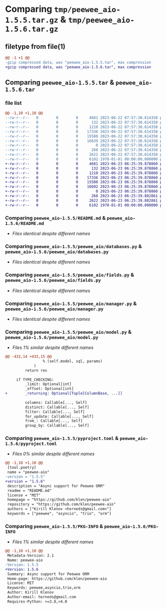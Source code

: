 # Comparing `tmp/peewee_aio-1.5.5.tar.gz` & `tmp/peewee_aio-1.5.6.tar.gz`

## filetype from file(1)

```diff
@@ -1 +1 @@
-gzip compressed data, was "peewee_aio-1.5.5.tar", max compression
+gzip compressed data, was "peewee_aio-1.5.6.tar", max compression
```

## Comparing `peewee_aio-1.5.5.tar` & `peewee_aio-1.5.6.tar`

### file list

```diff
@@ -1,10 +1,10 @@
--rw-r--r--   0        0        0     4681 2023-06-22 07:57:30.614358 peewee_aio-1.5.5/README.md
--rw-r--r--   0        0        0      132 2023-06-22 07:57:30.614358 peewee_aio-1.5.5/peewee_aio/__init__.py
--rw-r--r--   0        0        0     1210 2023-06-22 07:57:30.614358 peewee_aio-1.5.5/peewee_aio/databases.py
--rw-r--r--   0        0        0    17336 2023-06-22 07:57:30.614358 peewee_aio-1.5.5/peewee_aio/fields.py
--rw-r--r--   0        0        0    15580 2023-06-22 07:57:30.614358 peewee_aio-1.5.5/peewee_aio/manager.py
--rw-r--r--   0        0        0    16639 2023-06-22 07:57:30.614358 peewee_aio-1.5.5/peewee_aio/model.py
--rw-r--r--   0        0        0        0 2023-06-22 07:57:30.614358 peewee_aio-1.5.5/peewee_aio/py.typed
--rw-r--r--   0        0        0      268 2023-06-22 07:57:30.614358 peewee_aio-1.5.5/peewee_aio/types.py
--rw-r--r--   0        0        0     2622 2023-06-22 07:57:30.614358 peewee_aio-1.5.5/pyproject.toml
--rw-r--r--   0        0        0     6102 1970-01-01 00:00:00.000000 peewee_aio-1.5.5/PKG-INFO
+-rw-r--r--   0        0        0     4681 2023-06-23 06:25:39.878860 peewee_aio-1.5.6/README.md
+-rw-r--r--   0        0        0      132 2023-06-23 06:25:39.878860 peewee_aio-1.5.6/peewee_aio/__init__.py
+-rw-r--r--   0        0        0     1210 2023-06-23 06:25:39.878860 peewee_aio-1.5.6/peewee_aio/databases.py
+-rw-r--r--   0        0        0    17336 2023-06-23 06:25:39.878860 peewee_aio-1.5.6/peewee_aio/fields.py
+-rw-r--r--   0        0        0    15580 2023-06-23 06:25:39.878860 peewee_aio-1.5.6/peewee_aio/manager.py
+-rw-r--r--   0        0        0    16692 2023-06-23 06:25:39.878860 peewee_aio-1.5.6/peewee_aio/model.py
+-rw-r--r--   0        0        0        0 2023-06-23 06:25:39.878860 peewee_aio-1.5.6/peewee_aio/py.typed
+-rw-r--r--   0        0        0      268 2023-06-23 06:25:39.882861 peewee_aio-1.5.6/peewee_aio/types.py
+-rw-r--r--   0        0        0     2622 2023-06-23 06:25:39.882861 peewee_aio-1.5.6/pyproject.toml
+-rw-r--r--   0        0        0     6102 1970-01-01 00:00:00.000000 peewee_aio-1.5.6/PKG-INFO
```

### Comparing `peewee_aio-1.5.5/README.md` & `peewee_aio-1.5.6/README.md`

 * *Files identical despite different names*

### Comparing `peewee_aio-1.5.5/peewee_aio/databases.py` & `peewee_aio-1.5.6/peewee_aio/databases.py`

 * *Files identical despite different names*

### Comparing `peewee_aio-1.5.5/peewee_aio/fields.py` & `peewee_aio-1.5.6/peewee_aio/fields.py`

 * *Files identical despite different names*

### Comparing `peewee_aio-1.5.5/peewee_aio/manager.py` & `peewee_aio-1.5.6/peewee_aio/manager.py`

 * *Files identical despite different names*

### Comparing `peewee_aio-1.5.5/peewee_aio/model.py` & `peewee_aio-1.5.6/peewee_aio/model.py`

 * *Files 1% similar despite different names*

```diff
@@ -432,14 +432,15 @@
                 % (self.model, sql, params)
             )
         return res
 
     if TYPE_CHECKING:
         _limit: Optional[int]
         _offset: Optional[int]
+        _returning: Optional[Tuple[ColumnBase, ...]]
 
         columns: Callable[..., Self]
         distinct: Callable[..., Self]
         filter: Callable[..., Self]
         for_update: Callable[..., Self]
         from_: Callable[..., Self]
         group_by: Callable[..., Self]
```

### Comparing `peewee_aio-1.5.5/pyproject.toml` & `peewee_aio-1.5.6/pyproject.toml`

 * *Files 0% similar despite different names*

```diff
@@ -1,10 +1,10 @@
 [tool.poetry]
 name = "peewee-aio"
-version = "1.5.5"
+version = "1.5.6"
 description = "Async support for Peewee ORM"
 readme = "README.md"
 license = "MIT"
 homepage = "https://github.com/klen/peewee-aio"
 repository = "https://github.com/klen/peewee-aio"
 authors = ["Kirill Klenov <horneds@gmail.com>"]
 keywords = ["peewee", "asyncio", "trio", "orm"]
```

### Comparing `peewee_aio-1.5.5/PKG-INFO` & `peewee_aio-1.5.6/PKG-INFO`

 * *Files 1% similar despite different names*

```diff
@@ -1,10 +1,10 @@
 Metadata-Version: 2.1
 Name: peewee-aio
-Version: 1.5.5
+Version: 1.5.6
 Summary: Async support for Peewee ORM
 Home-page: https://github.com/klen/peewee-aio
 License: MIT
 Keywords: peewee,asyncio,trio,orm
 Author: Kirill Klenov
 Author-email: horneds@gmail.com
 Requires-Python: >=3.8,<4.0
```

